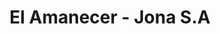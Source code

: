 ---
title: "El Amanecer - Jona S.A"
url: /san-juan-bautista/el-amanecer-jona-s-a/
shop: Supermarkt
---